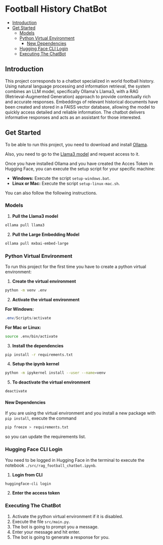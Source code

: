 # Football History ChatBot <!-- omit in toc -->

- [Introduction](#introduction)
- [Get Started](#get-started)
  - [Models](#models)
  - [Python Virtual Environment](#python-virtual-environment)
    - [New Dependencies](#new-dependencies)
  - [Hugging Face CLI Login](#hugging-face-cli-login)
  - [Executing The ChatBot](#executing-the-chatbot)

## Introduction
This project corresponds to a chatbot specialized in world football history. Using natural language processing and information retrieval, the system combines an LLM model, specifically Ollama's Llama3, with a RAG (Retrieval-Augmented Generation) approach to provide contextually rich and accurate responses. Embeddings of relevant historical documents have been created and stored in a FAISS vector database, allowing the model to quickly access detailed and reliable information. The chatbot delivers informative responses and acts as an assistant for those interested.

## Get Started

To be able to run this project, you need to download and install [Ollama](https://ollama.com/download). 

Also, you need to go to the [Llama3 model](https://huggingface.co/meta-llama/Meta-Llama-3-8B) and request access to it.

Once you have installed Ollama and you have created the Acces Token in Hugging Face, you can execute the setup script for your specific machine:

* **Windows:** Execute the script `setup-windows.bat`.
* **Linux or Mac:** Execute the script `setup-linux-mac.sh`.

You can also follow the following instructions.

### Models

1. **Pull the Llama3 model**

```bash
ollama pull llama3
```

2. **Pull the Large Embedding Model**

```bash
ollama pull mxbai-embed-large
```

### Python Virtual Environment

To run this project for the first time you have to create a python virtual environment:

1. **Create the virtual environment**

```bash
python -m venv .env
```

2. **Activate the virtual environment**    

**For Windows:**

```powershell
.env/Scripts/activate
```

**For Mac or Linux:**

```bash
source .env/bin/activate
```

3. **Install the dependencies**

```bash
pip install -r requirements.txt
```

4. **Setup the ipynb kernel**

```bash
python -m ipykernel install --user --name=venv
```

5. **To deactivate the virtual environment**

```bash
deactivate
```

#### New Dependencies

If you are using the virtual environment and you install a new package with `pip install`, execute the command 

```bash
pip freeze > requirements.txt
```

so you can update the requirements list.

### Hugging Face CLI Login

You need to be logged in Hugging Face in the terminal to execute the notebook `./src/rag_football_chatbot.ipynb`.

1. **Login from CLI**

```bash
huggingface-cli login
```

2. **Enter the access token**

### Executing The ChatBot

1. Activate the python virtual environment if it is disabled.
2. Execute the file `src/main.py`.
3. The bot is going to prompt you a message.
4. Enter your message and hit enter.
5. The bot is going to generate a response for you.